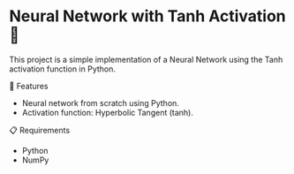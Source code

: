 
# Neural Network with Tanh Activation 🧠

This project is a simple implementation of a Neural Network using the Tanh activation function in Python. 

🚀 Features
- Neural network from scratch using Python.
- Activation function: Hyperbolic Tangent (tanh).


 📋 Requirements
- Python 
- NumPy

